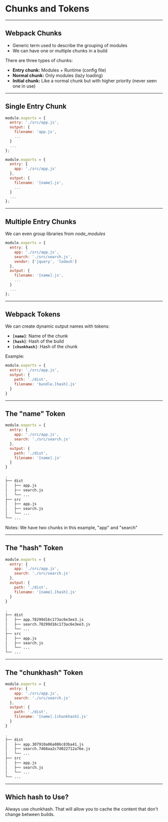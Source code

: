 # Chunks and Tokens

---

## Webpack Chunks

- Generic term used to describe the grouping of modules
- We can have one or multiple chunks in a build

There are three types of chunks:

- **Entry chunk:** Modules + Runtime (config file)
- **Normal chunk:** Only modules (lazy loading)
- **Initial chunk:** Like a normal chunk but with higher priority (never seen one in use)

---

## Single Entry Chunk

```js
module.exports = {
  entry: './src/app.js',
  output: {
    filename: 'app.js',
    ...
  }
  ...
};
```

```js
module.exports = {
  entry: {
    app: './src/app.js'
  },
  output: {
    filename: '[name].js',
    ...
  }
  ...
};
```

---

## Multiple Entry Chunks

We can even group libraries from _node\_modules_

```js
module.exports = {
  entry: {
    app: './src/app.js',
    search: './src/search.js',
    vendor: ['jquery', 'lodash']
  },
  output: {
    filename: '[name].js',
    ...
  }
  ...
};
```

---

## Webpack Tokens

We can create dynamic output names with tokens:

- **`[name]`**: Name of the chunk
- **`[hash]`**: Hash of the build
- **`[chunkhash]`**: Hash of the chunk

Example:

```js
module.exports = {
  entry: './src/app.js',
  output: {
    path: './dist',
    filename: 'bundle.[hash].js'
  }
}
```

---

## The "name" Token

```js
module.exports = {
  entry: {
    app: './src/app.js',
    search: './src/search.js'
  },
  output: {
    path: './dist',
    filename: '[name].js'
  }
}
```

```sh
.
├── dist
│   ├── app.js
│   ├── search.js
│   └── ...
├── src
│   ├── app.js
│   ├── search.js
│   └── ...
└── ...
```

Notes: We have two chunks in this example, "app" and "search"

---

## The "hash" Token

```js
module.exports = {
  entry: {
    app: './src/app.js',
    search: './src/search.js'
  },
  output: {
    path: './dist',
    filename: '[name].[hash].js'
  }
}
```

```sh
.
├── dist
│   ├── app.78299d16c173ac6e3ee3.js
│   ├── search.78299d16c173ac6e3ee3.js
│   └── ...
├── src
│   ├── app.js
│   ├── search.js
│   └── ...
└── ...
```

---

## The "chunkhash" Token

```js
module.exports = {
  entry: {
    app: './src/app.js',
    search: './src/search.js'
  },
  output: {
    path: './dist',
    filename: '[name].[chunkhash].js'
  }
}
```

```sh
.
├── dist
│   ├── app.307910a06a086c83ba41.js
│   ├── search.7468aa2c7d022712a76e.js
│   └── ...
├── src
│   ├── app.js
│   ├── search.js
│   └── ...
└── ...
```

---

## Which hash to Use?

Always use chunkhash. That will allow you to cache the content that don't change between builds.